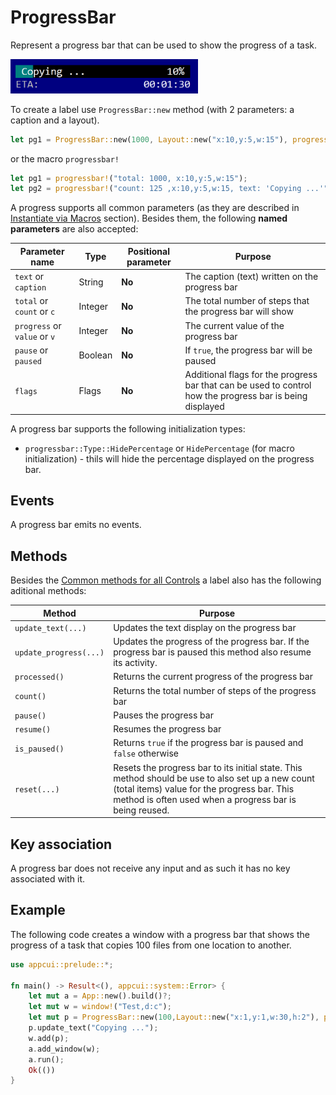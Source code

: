 # ProgressBar

Represent a progress bar that can be used to show the progress of a task.

<img src="img/progressbar.png" width=300/>

To create a label use `ProgressBar::new` method (with 2 parameters: a caption and a layout).
```rs
let pg1 = ProgressBar::new(1000, Layout::new("x:10,y:5,w:15"), progressbar::Flags::None);
```
or the macro `progressbar!`
```rs
let pg1 = progressbar!("total: 1000, x:10,y:5,w:15");
let pg2 = progressbar!("count: 125 ,x:10,y:5,w:15, text: 'Copying ...'");
```

A progress supports all common parameters (as they are described in [Instantiate via Macros](../instantiate_via_macros.md) section). Besides them, the following **named parameters** are also accepted:

| Parameter name               | Type    | Positional parameter | Purpose                                                                                                   |
| ---------------------------- | ------- | -------------------- | --------------------------------------------------------------------------------------------------------- |
| `text` or `caption`          | String  | **No**               | The caption (text) written on the progress bar                                                            |
| `total` or `count` or `c`    | Integer | **No**               | The total number of steps that the progress bar will show                                                 |
| `progress` or `value` or `v` | Integer | **No**               | The current value of the progress bar                                                                     |
| `pause` or `paused`          | Boolean | **No**               | If `true`, the progress bar will be paused                                                                |
| `flags`                      | Flags   | **No**               | Additional flags for the progress bar that can be used to control how the progress bar is being displayed |

A progress bar supports the following initialization types:
* `progressbar::Type::HidePercentage` or `HidePercentage` (for macro initialization) - thils will hide the percentage displayed on the progress bar.


## Events
A progress bar emits no events.

## Methods

Besides the [Common methods for all Controls](../common_methods.md) a label also has the following aditional methods:

| Method                 | Purpose                                                                                                                                                                                                     |
| ---------------------- | ----------------------------------------------------------------------------------------------------------------------------------------------------------------------------------------------------------- |
| `update_text(...)`     | Updates the text display on the progress bar                                                                                                                                                                |
| `update_progress(...)` | Updates the progress of the progress bar. If the progress bar is paused this method also resume its activity.                                                                                               |
| `processed()`          | Returns the current progress of the progress bar                                                                                                                                                            |
| `count()`              | Returns the total number of steps of the progress bar                                                                                                                                                       |
| `pause()`              | Pauses the progress bar                                                                                                                                                                                     |
| `resume()`             | Resumes the progress bar                                                                                                                                                                                    |
| `is_paused()`          | Returns `true` if the progress bar is paused and `false` otherwise                                                                                                                                          |
| `reset(...)`           | Resets the progress bar to its initial state. This method should be use to also set up a new count (total items) value for the progress bar. This method is often used when a progress bar is being reused. |

## Key association

A progress bar does not receive any input and as such it has no key associated with it.

## Example

The following code creates a window with a progress bar that shows the progress of a task that copies 100 files from one location to another.
```rs
use appcui::prelude::*;

fn main() -> Result<(), appcui::system::Error> {
    let mut a = App::new().build()?;
    let mut w = window!("Test,d:c");
    let mut p = ProgressBar::new(100,Layout::new("x:1,y:1,w:30,h:2"), progressbar::Flags::None);
    p.update_text("Copying ...");
    w.add(p);
    a.add_window(w);
    a.run();
    Ok(())
}
```
